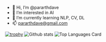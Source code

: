 - 👋 Hi, I’m @pararthdave
- 👀 I’m interested in AI
- 🌱 I’m currently learning NLP, CV, DL
- 📫 pararthdave@gmail.com

[![trophy](https://github-profile-trophy.vercel.app/?username=pararthdave&theme=onedark)](https://github.com/pararthdave/github-profile-trophy)
![Github stats](https://github-readme-stats.vercel.app/api?username=pararthdave&theme=highcontrast&show_icons=true&count_private=true)
![Top Languages Card](https://github-readme-stats.vercel.app/api/top-langs/?username=pararthdave&layout=compact)

<!---
pararthdave/pararthdave is a ✨ special ✨ repository because its `README.md` (this file) appears on your GitHub profile.
You can click the Preview link to take a look at your changes.
--->
